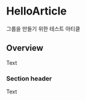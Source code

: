 # HelloArticle

그룹을 만들기 위한 테스트 아티클 

## Overview

<!--@START_MENU_TOKEN@-->Text<!--@END_MENU_TOKEN@-->

### Section header

<!--@START_MENU_TOKEN@-->Text<!--@END_MENU_TOKEN@-->
